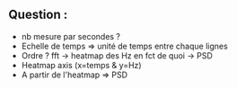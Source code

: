 ## Question : 
- nb mesure par secondes ? 
- Echelle de temps => unité de temps entre chaque lignes 
- Ordre ? fft -> heatmap des Hz en fct de quoi -> PSD 
- Heatmap axis (x=temps & y=Hz) 
- A partir de l'heatmap => PSD 